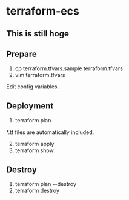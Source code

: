 # terraform-ecs

## This is still hoge

## Prepare
1. cp terraform.tfvars.sample terraform.tfvars
2. vim terraform.tfvars

Edit config variables.

## Deployment
1. terraform plan

*.tf files are automatically included.

2. terraform apply
3. terraform show

## Destroy
1. terraform plan --destroy
2. terraform destroy
